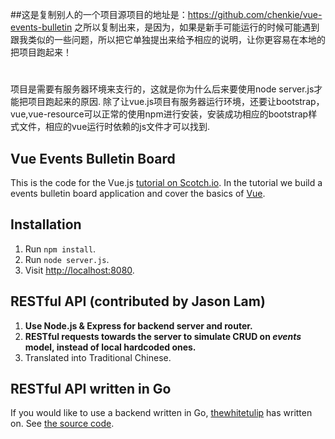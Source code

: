 ##这是复制别人的一个项目源项目的地址是：https://github.com/chenkie/vue-events-bulletin
之所以复制出来，是因为，如果是新手可能运行的时候可能遇到跟我类似的一些问题，所以把它单独提出来给予相应的说明，让你更容易在本地的把项目跑起来！
#
项目是需要有服务器环境来支行的，这就是你为什么后来要使用node server.js才能把项目跑起来的原因.
除了让vue.js项目有服务器运行环境，还要让bootstrap，vue,vue-resource可以正常的使用npm进行安装，安装成功相应的bootstrap样式文件，相应的vue运行时依赖的js文件才可以找到.
## Vue Events Bulletin Board

This is the code for the Vue.js [tutorial on Scotch.io](https://scotch.io/tutorials/build-a-single-page-time-tracking-app-with-vue-js-introduction). In the tutorial we build a events bulletin board application and cover the basics of [Vue](http://vuejs.org/).

## Installation

1. Run `npm install`.
2. Run `node server.js`.
3. Visit [http://localhost:8080](http://localhost:8080).

## RESTful API (contributed by Jason Lam)

1. **Use Node.js & Express for backend server and router.**
2. **RESTful requests towards the server to simulate CRUD on *events* model, instead of local hardcoded ones.**
3. Translated into Traditional Chinese.

## RESTful API written in Go 

If you would like to use a backend written in Go, [thewhitetulip](http://github.com/thewhitetulip) has written on. See [the source code](https://github.com/thewhitetulip/go-vue-events).
 
